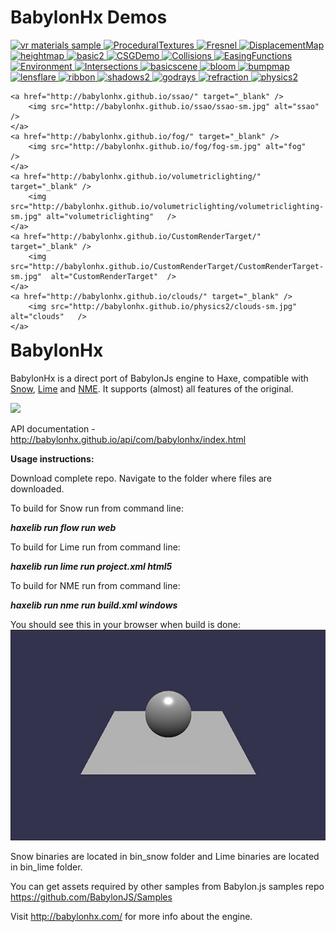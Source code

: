 BabylonHx Demos
=========

<div style="width:100%; float:left">
	  <a href="http://babylonhx.github.io/webvr_materials/" target="_blank" />
		<img src="http://babylonhx.github.io/webvr_materials/webvr_materials-sm.jpg" alt="vr materials sample"  />
		</a>
	  <a href="http://babylonhx.github.io/ProceduralTextures/"  target="_blank" />
		<img src="http://babylonhx.github.io/ProceduralTextures/ProceduralTextures-sm.jpg" alt="ProceduralTextures"   />
		</a>
	  <a href="http://babylonhx.github.io/Fresnel/" target="_blank" />
		<img src="http://babylonhx.github.io/Fresnel/Fresnel-sm.jpg"  alt="Fresnel" />
		</a>
	  <a href="http://babylonhx.github.io/DisplacementMap/" target="_blank" />
		<img src="http://babylonhx.github.io/DisplacementMap/DisplacementMap-sm.jpg" alt="DisplacementMap" />
		</a>
	  <a href="http://babylonhx.github.io/heightmap/" target="_blank" />
		<img src="http://babylonhx.github.io/heightmap/heightmap-sm.jpg" alt="heightmap"   />
	</a>
	<a href="http://babylonhx.github.io/babylonvx/basic2/" target="_blank" />
		<img src="http://babylonhx.github.io/babylonvx/basic2/basic2-sm.jpg"   alt="basic2"  />
	</a>
	<a href="http://babylonhx.github.io/CSGDemo/" target="_blank" />
		<img src="http://babylonhx.github.io/CSGDemo/CSGDemo-sm.jpg" alt="CSGDemo"  />
	</a>
	<a href="http://babylonhx.github.io/Collisions/" target="_blank" />
		<img src="http://babylonhx.github.io/Collisions/Collisions-sm.jpg"   alt="Collisions"   />
	</a>
	<a href="http://babylonhx.github.io/EasingFunctions/" target="_blank" />
		<img src="http://babylonhx.github.io/EasingFunctions/EasingFunctions-sm.jpg" alt="EasingFunctions"   />
	</a>
	<a href="http://babylonhx.github.io/Environment/" target="_blank" />
		<img src="http://babylonhx.github.io/Environment/Environment-sm.jpg" alt="Environment"   />
	</a>
	<a href="http://babylonhx.github.io/Intersections/" target="_blank" />
		<img src="http://babylonhx.github.io/Intersections/Intersections-sm.jpg" alt="Intersections"    />
	</a>
	<a href="http://babylonhx.github.io/basicscene/" target="_blank" />
		<img src="http://babylonhx.github.io/basicscene/basicscene-sm.jpg" alt="basicscene"  />
	</a>
	<a href="hhttp://babylonhx.github.io/bloom/" target="_blank" />
		<img src="http://babylonhx.github.io/bloom/bloom-sm.jpg" alt="bloom"   />
	</a>
	<a href="http://babylonhx.github.io/bumpmap/" target="_blank" />
		<img src="http://babylonhx.github.io/bumpmap/bumpmap-sm.jpg" alt="bumpmap"   />
	</a>
	<a href="http://babylonhx.github.io/lensflare/" target="_blank" />
		<img src="http://babylonhx.github.io/lensflare/lensflare-sm.jpg" alt="lensflare"   />
	</a>
	<a href="http://babylonhx.github.io/ribbon/" target="_blank" />
		<img src="http://babylonhx.github.io/ribbon/ribbon-sm.jpg" alt="ribbon"   />
	</a>
	<a href="http://babylonhx.github.io/shadows2/" target="_blank" />
		<img src="http://babylonhx.github.io/shadows2/shadows2-sm.jpg" alt="shadows2"   />
	</a>
	<a href="http://babylonhx.github.io/godrays/" target="_blank" />
		<img src="http://babylonhx.github.io/godrays/godrays-sm.jpg" alt="godrays"   />
	</a>
	<a href="http://babylonhx.github.io/refraction/" target="_blank" />
		<img src="http://babylonhx.github.io/refraction/refraction-sm.jpg"  alt="refraction"  />
	</a>
	<a href="http://babylonhx.github.io/physics2/" target="_blank" />
		<img src="http://babylonhx.github.io/physics2/physics2-sm.jpg" alt="physics2"   />
	</a>

	<a href="http://babylonhx.github.io/ssao/" target="_blank" />
		<img src="http://babylonhx.github.io/ssao/ssao-sm.jpg" alt="ssao"   />
	</a>
	<a href="http://babylonhx.github.io/fog/" target="_blank" />
		<img src="http://babylonhx.github.io/fog/fog-sm.jpg" alt="fog"   />
	</a>
	<a href="http://babylonhx.github.io/volumetriclighting/" target="_blank" />
		<img src="http://babylonhx.github.io/volumetriclighting/volumetriclighting-sm.jpg" alt="volumetriclighting"   />
	</a>
	<a href="http://babylonhx.github.io/CustomRenderTarget/" target="_blank" />
		<img src="http://babylonhx.github.io/CustomRenderTarget/CustomRenderTarget-sm.jpg"  alt="CustomRenderTarget"  />
	</a>
	<a href="http://babylonhx.github.io/clouds/" target="_blank" />
		<img src="http://babylonhx.github.io/physics2/clouds-sm.jpg" alt="clouds"   />
	</a>
</div>


BabylonHx
=========

BabylonHx is a direct port of BabylonJs engine to Haxe, compatible with [Snow](https://github.com/underscorediscovery/snow),  [Lime](https://github.com/openfl/lime) and [NME](https://github.com/haxenme/nme).
It supports (almost) all features of the original.

<img src="https://api.travis-ci.org/babylonhx/BabylonHx_2.0.svg" />

API documentation - http://babylonhx.github.io/api/com/babylonhx/index.html

**Usage instructions:**

Download complete repo.
Navigate to the folder where files are downloaded.

To build for Snow run from command line:

***haxelib run flow run web***

To build for Lime run from command line:

***haxelib run lime run project.xml html5***

To build for NME run from command line:

***haxelib run nme run build.xml windows***

You should see this in your browser when build is done:
![Alt text](scrshot.jpg?raw=true "Basic scene")

Snow binaries are located in bin_snow folder and Lime binaries are located in bin_lime folder.

You can get assets required by other samples from Babylon.js samples repo https://github.com/BabylonJS/Samples

Visit http://babylonhx.com/ for more info about the engine.
